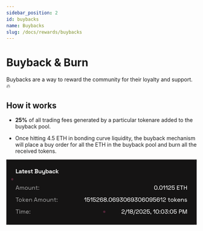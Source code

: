 ```yaml
---
sidebar_position: 2
id: buybacks
name: Buybacks
slug: /docs/rewards/buybacks
---
```


# Buyback & Burn

Buybacks are a way to reward the community for their loyalty and support. 🔥

## How it works

- **25%** of all trading fees generated by a particular tokenare added to the buyback pool.

- Once hitting 4.5 ETH in bonding curve liquidity, the buyback mechanism will place a buy order for all the ETH in the buyback pool and burn all the received tokens.

![Buyback](../../static/img/new/latest_buyback.png)
